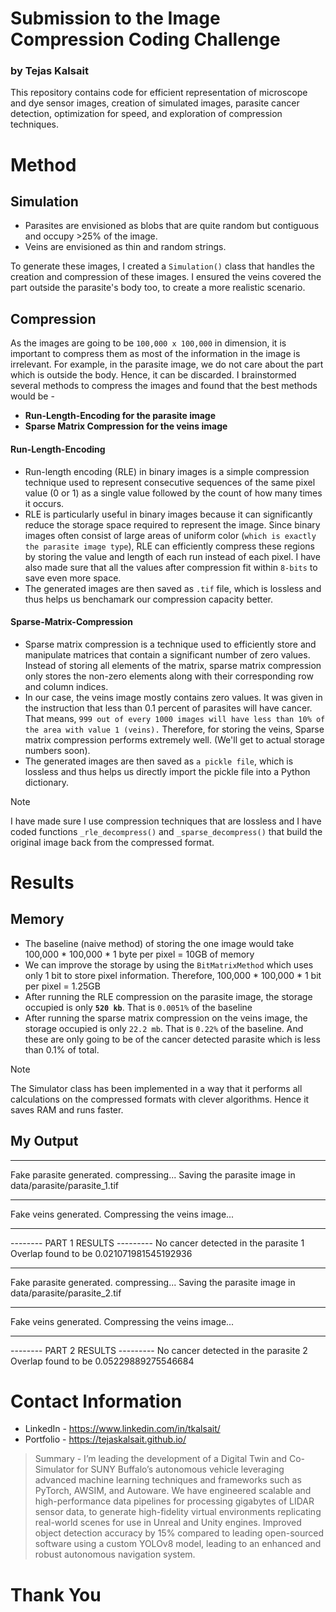 # Submission to the Image Compression Coding Challenge
### by Tejas Kalsait

This repository contains code for efficient representation of microscope and dye sensor images, creation of simulated images, parasite cancer detection, optimization for speed, and exploration of compression techniques.

# Method

## Simulation

- Parasites are envisioned as blobs that are quite random but contiguous and occupy >25% of the image.
- Veins are envisioned as thin and random strings.

To generate these images, I created a `Simulation()` class that handles the creation and compression of these images. I ensured the veins covered the part outside the parasite's body too, to create a more realistic scenario.

## Compression

As the images are going to be `100,000 x 100,000` in dimension, it is important to compress them as most of the information in the image is irrelevant. For example, in the parasite image, we do not care about the part which is outside the body. Hence, it can be discarded.
I brainstormed several methods to compress the images and found that the best methods would be -
- **Run-Length-Encoding for the parasite image**
- **Sparse Matrix Compression for the veins image**

#### Run-Length-Encoding
- Run-length encoding (RLE) in binary images is a simple compression technique used to represent consecutive sequences of the same pixel value (0 or 1) as a single value followed by the count of how many times it occurs.
- RLE is particularly useful in binary images because it can significantly reduce the storage space required to represent the image. Since binary images often consist of large areas of uniform color (`which is exactly the parasite image type`), RLE can efficiently compress these regions by storing the value and length of each run instead of each pixel. I have also made sure that all the values after compression fit within `8-bits` to save even more space.
- The generated images are then saved as `.tif` file, which is lossless and thus helps us benchamark our compression capacity better.

#### Sparse-Matrix-Compression
- Sparse matrix compression is a technique used to efficiently store and manipulate matrices that contain a significant number of zero values. Instead of storing all elements of the matrix, sparse matrix compression only stores the non-zero elements along with their corresponding row and column indices.
- In our case, the veins image mostly contains zero values. It was given in the instruction that less than 0.1 percent of parasites will have cancer. That means, `999 out of every 1000 images will have less than 10% of the area with value 1 (veins).` Therefore, for storing the veins, Sparse matrix compression performs extremely well. (We'll get to actual storage numbers soon).
- The generated images are then saved as `a pickle file`, which is lossless and thus helps us directly import the pickle file into a Python dictionary.

> [!NOTE]
> I have made sure I use compression techniques that are lossless and I have coded functions `_rle_decompress()` and `_sparse_decompress()` that build the original image back from the compressed format.

# Results

## Memory
- The baseline (naive method) of storing the one image would take 100,000 * 100,000 * 1 byte per pixel = 10GB of memory
- We can improve the storage by using the `BitMatrixMethod` which uses only 1 bit to store pixel information. Therefore, 100,000 * 100,000 * 1 bit per pixel = 1.25GB
- After running the RLE compression on the parasite image, the storage occupied is only **`520 kb`**. That is `0.0051%` of the baseline
- After running the sparse matrix compression on the veins image, the storage occupied is only `22.2 mb`. That is `0.22%` of the baseline. And these are only going to be of the cancer detected parasite which is less than 0.1% of total.

> [!NOTE]
> The Simulator class has been implemented in a way that it performs all calculations on the compressed formats with clever algorithms. Hence it saves RAM and runs faster.


## My Output
__________________________________________________________________________________________
Fake parasite generated.
compressing...
Saving the parasite image in data/parasite/parasite_1.tif
__________________________________________________________________________________________
Fake veins generated.
Compressing the veins image...
__________________________________________________________________________________________
-------- PART 1 RESULTS ---------
No cancer detected in the parasite 1
Overlap found to be 0.021071981545192936
__________________________________________________________________________________________
Fake parasite generated.
compressing...
Saving the parasite image in data/parasite/parasite_2.tif
__________________________________________________________________________________________
Fake veins generated.
Compressing the veins image...
__________________________________________________________________________________________
-------- PART 2 RESULTS ---------
No cancer detected in the parasite 2
Overlap found to be 0.05229889275546684

# Contact Information
- LinkedIn - https://www.linkedin.com/in/tkalsait/
- Portfolio - https://tejaskalsait.github.io/

> Summary - I’m leading the development of a Digital Twin and Co-Simulator for SUNY Buffalo’s autonomous vehicle leveraging advanced machine learning techniques and frameworks such as PyTorch, AWSIM, and Autoware. We have engineered scalable and high-performance data pipelines for processing gigabytes of LIDAR sensor data, to generate high-fidelity virtual environments replicating real-world scenes for use in Unreal and Unity engines. Improved object detection accuracy by 15% compared to leading open-sourced software using a custom YOLOv8 model, leading to an enhanced and robust autonomous navigation system.

# Thank You
